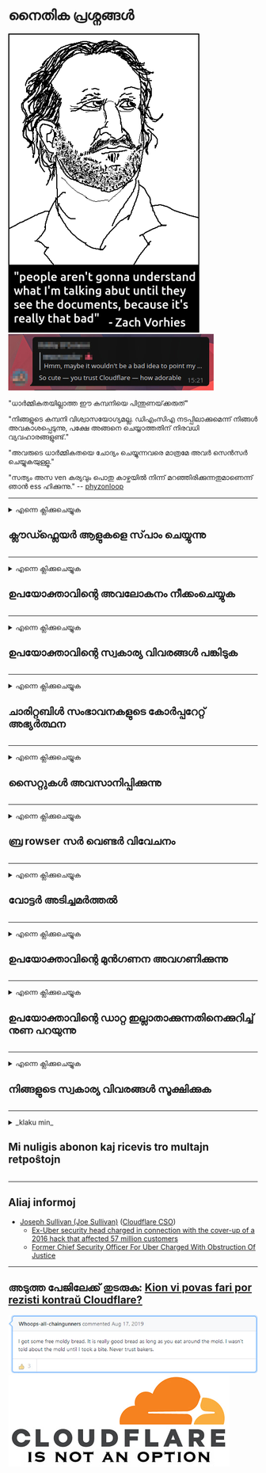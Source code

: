 # നൈതിക പ്രശ്നങ്ങൾ

![](../image/itsreallythatbad.jpg)
![](../image/telegram/c81238387627b4bfd3dcd60f56d41626.jpg)

"ധാർമ്മികതയില്ലാത്ത ഈ കമ്പനിയെ പിന്തുണയ്‌ക്കരുത്"

"നിങ്ങളുടെ കമ്പനി വിശ്വാസയോഗ്യമല്ല. ഡി‌എം‌സി‌എ നടപ്പിലാക്കുമെന്ന് നിങ്ങൾ അവകാശപ്പെടുന്നു, പക്ഷേ അങ്ങനെ ചെയ്യാത്തതിന് നിരവധി വ്യവഹാരങ്ങളുണ്ട്."

"അവരുടെ ധാർമ്മികതയെ ചോദ്യം ചെയ്യുന്നവരെ മാത്രമേ അവർ സെൻസർ ചെയ്യുകയുള്ളൂ."

"സത്യം അസ ven കര്യവും പൊതു കാഴ്ചയിൽ നിന്ന് മറഞ്ഞിരിക്കുന്നതുമാണെന്ന് ഞാൻ ess ഹിക്കുന്നു."  -- [phyzonloop](https://twitter.com/phyzonloop)


---


<details>
<summary>എന്നെ ക്ലിക്കുചെയ്യുക

## ക്ലൗഡ്ഫ്ലെയർ ആളുകളെ സ്‌പാം ചെയ്യുന്നു
</summary>


ക്ലൗഡ്ഫ്ലെയർ അല്ലാത്ത ഉപയോക്താക്കൾക്ക് സ്പാം ഇമെയിലുകൾ അയയ്ക്കുന്നു.

- തിരഞ്ഞെടുത്ത വരിക്കാർക്ക് ഇമെയിലുകൾ മാത്രം അയയ്‌ക്കുക
- ഉപയോക്താവ് "നിർത്തുക" എന്ന് പറയുമ്പോൾ, ഇമെയിൽ അയയ്ക്കുന്നത് നിർത്തുക

ഇത് വളരെ ലളിതമാണ്. എന്നാൽ ക്ലൗഡ്ഫ്ലെയർ അത് കാര്യമാക്കുന്നില്ല.
അവരുടെ സേവനം ഉപയോഗിക്കുന്നതിലൂടെ എല്ലാ സ്‌പാമർമാരെയും ആക്രമണകാരികളെയും തടയാൻ കഴിയുമെന്ന് ക്ലൗഡ്ഫ്ലെയർ പറഞ്ഞു.
ക്ലൗഡ്ഫ്ലെയർ സജീവമാക്കാതെ നമുക്ക് എങ്ങനെ ക്ലൗഡ്ഫ്ലെയർ നിർത്താനാകും?


| 🖼 | 🖼 |
| --- | --- |
| ![](../image/cfspam01.jpg) | ![](../image/cfspam03.jpg) |
| ![](../image/cfspam02.jpg) | ![](../image/cfspambrittany.jpg)<br>![](../image/cfspamtwtr.jpg) |

</details>

---

<details>
<summary>എന്നെ ക്ലിക്കുചെയ്യുക

## ഉപയോക്താവിന്റെ അവലോകനം നീക്കംചെയ്യുക
</summary>


ക്ലൗഡ്ഫ്ലെയർ സെൻസർ നെഗറ്റീവ് അവലോകനങ്ങൾ.
നിങ്ങൾ ട്വിറ്ററിൽ ആന്റി-ക്ല oud ഡ്ഫ്ലെയർ വാചകം പോസ്റ്റുചെയ്യുകയാണെങ്കിൽ, ക്ല oud ഡ്ഫ്ലെയർ ജീവനക്കാരനിൽ നിന്ന് "ഇല്ല, ഇത് അല്ല" എന്ന സന്ദേശം ഉപയോഗിച്ച് മറുപടി ലഭിക്കാൻ നിങ്ങൾക്ക് അവസരമുണ്ട്.
ഏതെങ്കിലും അവലോകന സൈറ്റിൽ നിങ്ങൾ ഒരു നെഗറ്റീവ് അവലോകനം പോസ്റ്റുചെയ്യുകയാണെങ്കിൽ, അവർ അത് സെൻസർ ചെയ്യാൻ ശ്രമിക്കും.


| 🖼 | 🖼 |
| --- | --- |
| ![](../image/cfcenrev_01.jpg)<br>![](../image/cfcenrev_02.jpg) | ![](../image/cfcenrev_03.jpg) |

</details>

---

<details>
<summary>എന്നെ ക്ലിക്കുചെയ്യുക

## ഉപയോക്താവിന്റെ സ്വകാര്യ വിവരങ്ങൾ പങ്കിടുക
</summary>


ക്ലൗഡ്ഫ്ലേറിന് ഒരു വലിയ ഉപദ്രവ പ്രശ്‌നമുണ്ട്.
ഹോസ്റ്റുചെയ്‌ത സൈറ്റുകളെക്കുറിച്ച് പരാതിപ്പെടുന്നവരുടെ സ്വകാര്യ വിവരങ്ങൾ ക്ലൗഡ്ഫ്ലെയർ പങ്കിടുന്നു.
നിങ്ങളുടെ യഥാർത്ഥ ഐഡി നൽകാൻ അവർ ചിലപ്പോൾ നിങ്ങളോട് ആവശ്യപ്പെടും.
ഉപദ്രവിക്കാനോ ആക്രമിക്കാനോ വഞ്ചിക്കാനോ കൊല്ലാനോ നിങ്ങൾ ആഗ്രഹിക്കുന്നില്ലെങ്കിൽ, നിങ്ങൾ ക്ലൗഡ്ഫ്ലേഡ് വെബ്‌സൈറ്റുകളിൽ നിന്ന് വിട്ടുനിൽക്കുന്നതാണ് നല്ലത്.


| 🖼 | 🖼 |
| --- | --- |
| ![](../image/cfdox_what.jpg) | ![](../image/cfdox_swat.jpg) |
| ![](../image/cfdox_kill.jpg) | ![](../image/cfdox_threat.jpg) |
| ![](../image/cfdox_dox.jpg) | ![](../image/cfdox_ex1.jpg)<br>![](../image/cfdox_ex2.jpg) |

</details>

---

<details>
<summary>എന്നെ ക്ലിക്കുചെയ്യുക

## ചാരിറ്റബിൾ സംഭാവനകളുടെ കോർപ്പറേറ്റ് അഭ്യർത്ഥന
</summary>


ക്ലൗഡ്ഫ്ലെയർ ജീവകാരുണ്യ പ്രവർത്തനങ്ങൾ ആവശ്യപ്പെടുന്നു.
ഒരു അമേരിക്കൻ കോർപ്പറേഷൻ നല്ല കാരണങ്ങളുള്ള ലാഭേച്ഛയില്ലാതെ പ്രവർത്തിക്കുന്ന സംഘടനകൾക്കൊപ്പം ചാരിറ്റി ആവശ്യപ്പെടുമെന്നത് ഭയാനകമാണ്.
ആളുകളെ തടയുന്നതിനോ മറ്റുള്ളവരുടെ സമയം പാഴാക്കുന്നതിനോ നിങ്ങൾ ആഗ്രഹിക്കുന്നുവെങ്കിൽ, ക്ലൗഡ്ഫ്ലെയർ ജീവനക്കാർക്കായി ചില പിസ്സകൾ ഓർഡർ ചെയ്യാൻ നിങ്ങൾ ആഗ്രഹിച്ചേക്കാം.


![](../image/cfdonate.jpg)

</details>

---

<details>
<summary>എന്നെ ക്ലിക്കുചെയ്യുക

## സൈറ്റുകൾ അവസാനിപ്പിക്കുന്നു
</summary>


നിങ്ങളുടെ സൈറ്റ് പെട്ടെന്ന് താഴുകയാണെങ്കിൽ നിങ്ങൾ എന്തു ചെയ്യും?
ക്ലൗഡ്ഫ്ലെയർ യാതൊരു മുന്നറിയിപ്പും കൂടാതെ നിശബ്ദമായി ഉപയോക്താവിന്റെ കോൺഫിഗറേഷൻ ഇല്ലാതാക്കുകയോ സേവനം നിർത്തുകയോ ചെയ്യുന്നുവെന്ന് റിപ്പോർട്ടുകൾ ഉണ്ട്.
മികച്ച ദാതാവിനെ കണ്ടെത്താൻ ഞങ്ങൾ നിർദ്ദേശിക്കുന്നു.

![](../image/cftmnt.jpg)

</details>

---

<details>
<summary>എന്നെ ക്ലിക്കുചെയ്യുക

## ബ്ര rowser സർ വെണ്ടർ വിവേചനം
</summary>


ടോർ ഓവർ ടോർ ബ്രൗസർ ഇതര ഉപയോക്താക്കൾക്ക് ശത്രുതാപരമായ ചികിത്സ നൽകുമ്പോൾ ഫയർഫോക്സ് ഉപയോഗിക്കുന്നവർക്ക് ക്ലൗഡ്ഫ്ലെയർ മുൻഗണന നൽകുന്നു.
സ free ജന്യമല്ലാത്ത ജാവാസ്ക്രിപ്റ്റ് നടപ്പിലാക്കാൻ ശരിയായി വിസമ്മതിക്കുന്ന ടോർ ഉപയോക്താക്കൾക്കും ശത്രുതാപരമായ ചികിത്സ ലഭിക്കുന്നു.
ഈ പ്രവേശന അസമത്വം ഒരു നെറ്റ്‌വർക്ക് നിഷ്പക്ഷത ദുരുപയോഗവും അധികാര ദുർവിനിയോഗവുമാണ്.

![](../image/browdifftbcx.gif)

- ഇടത്: ടോർ ബ്ര rowser സർ, വലത്: Chrome. ഒരേ ഐപി വിലാസം.

![](../image/browserdiff.jpg)

- ഇടത്: ടോർ ബ്ര rowser സർ ജാവാസ്ക്രിപ്റ്റ് അപ്രാപ്തമാക്കി, കുക്കി പ്രവർത്തനക്ഷമമാക്കി
- വലത്: Chrome ജാവാസ്ക്രിപ്റ്റ് പ്രവർത്തനക്ഷമമാക്കി, കുക്കി പ്രവർത്തനരഹിതമാക്കി

![](../image/cfsiryoublocked.jpg)

- ടോർ ഇല്ലാതെ ക്യൂട്ട് ബ്ര rowser സർ (മൈനർ ബ്ര browser സർ) (ക്ലിയർനെറ്റ് ഐപി)

| ***ബ്രൗസർ*** | ***ചികിത്സയിലേക്ക് പ്രവേശിക്കുക*** |
| --- | --- |
| Tor Browser (ജാവാസ്ക്രിപ്റ്റ് പ്രാപ്തമാക്കി) | ആക്‌സസ്സ് അനുവദനീയമാണ് |
| Firefox (ജാവാസ്ക്രിപ്റ്റ് പ്രാപ്തമാക്കി) | ആക്സസ് തരംതാഴ്ത്തി |
| Chromium (ജാവാസ്ക്രിപ്റ്റ് പ്രാപ്തമാക്കി) | ആക്സസ് തരംതാഴ്ത്തി |
| Chromium or Firefox (ജാവാസ്ക്രിപ്റ്റ് അപ്രാപ്തമാക്കി) | പ്രവേശനം ലഭിക്കുന്നില്ല |
| Chromium or Firefox (കുക്കി പ്രവർത്തനരഹിതമാക്കി) | പ്രവേശനം ലഭിക്കുന്നില്ല |
| QuteBrowser | പ്രവേശനം ലഭിക്കുന്നില്ല |
| lynx | പ്രവേശനം ലഭിക്കുന്നില്ല |
| w3m | പ്രവേശനം ലഭിക്കുന്നില്ല |
| wget | പ്രവേശനം ലഭിക്കുന്നില്ല |


എളുപ്പമുള്ള വെല്ലുവിളി പരിഹരിക്കാൻ എന്തുകൊണ്ട് ഓഡിയോ ബട്ടൺ ഉപയോഗിക്കരുത്?

അതെ, ഒരു ഓഡിയോ ബട്ടൺ ഉണ്ട്, പക്ഷേ ഇത് എല്ലായ്പ്പോഴും ടോറിൽ പ്രവർത്തിക്കില്ല.
നിങ്ങൾ ക്ലിക്കുചെയ്യുമ്പോൾ ഈ സന്ദേശം ലഭിക്കും:

```
പിന്നീട് വീണ്ടും ശ്രമിക്കുക
നിങ്ങളുടെ കമ്പ്യൂട്ടറോ നെറ്റ്‌വർക്കോ യാന്ത്രിക ചോദ്യങ്ങൾ അയച്ചേക്കാം.
ഞങ്ങളുടെ ഉപയോക്താക്കളെ പരിരക്ഷിക്കുന്നതിന്, ഞങ്ങൾക്ക് ഇപ്പോൾ നിങ്ങളുടെ അഭ്യർത്ഥന പ്രോസസ്സ് ചെയ്യാൻ കഴിയില്ല.
കൂടുതൽ വിവരങ്ങൾക്ക് ഞങ്ങളുടെ സഹായ പേജ് സന്ദർശിക്കുക
```

</details>

---

<details>
<summary>എന്നെ ക്ലിക്കുചെയ്യുക

## വോട്ടർ അടിച്ചമർത്തൽ
</summary>


യു‌എസ് സംസ്ഥാനങ്ങളിലെ വോട്ടർ‌മാർ‌ അവരുടെ വസതിയിലെ സ്റ്റേറ്റ് സെക്രട്ടറിയുടെ വെബ്‌സൈറ്റ് വഴി ആത്യന്തികമായി വോട്ടുചെയ്യാൻ രജിസ്റ്റർ ചെയ്യുന്നു.
റിപ്പബ്ലിക്കൻ നിയന്ത്രണത്തിലുള്ള സ്റ്റേറ്റ് സെക്രട്ടറി ഓഫീസുകൾ ക്ലൗഡ്ഫ്ലെയർ വഴി സംസ്ഥാന സെക്രട്ടറിയുടെ വെബ്സൈറ്റ് പ്രോക്സി ചെയ്തുകൊണ്ട് വോട്ടർമാരെ അടിച്ചമർത്തുന്നതിൽ ഏർപ്പെടുന്നു.
ടോർ ഉപയോക്താക്കളോട് ക്ലൗഡ്ഫ്ലേറിന്റെ ശത്രുതാപരമായ പെരുമാറ്റം, കേന്ദ്രീകൃത ആഗോള നിരീക്ഷണ കേന്ദ്രമെന്ന നിലയിൽ അതിന്റെ എംഐടിഎം സ്ഥാനം, മൊത്തത്തിൽ അതിന്റെ ദോഷകരമായ പങ്ക് എന്നിവ വരാൻ പോകുന്ന വോട്ടർമാരെ രജിസ്റ്റർ ചെയ്യാൻ വിമുഖത കാണിക്കുന്നു.
പ്രത്യേകിച്ചും ലിബറലുകൾ സ്വകാര്യത സ്വീകരിക്കുന്ന പ്രവണത.
വോട്ടർ രജിസ്ട്രേഷൻ ഫോമുകൾ ഒരു വോട്ടറുടെ രാഷ്ട്രീയ ചായ്‌വ്, വ്യക്തിഗത ശാരീരിക വിലാസം, സാമൂഹിക സുരക്ഷാ നമ്പർ, ജനനത്തീയതി എന്നിവയെക്കുറിച്ചുള്ള തന്ത്രപ്രധാനമായ വിവരങ്ങൾ ശേഖരിക്കുന്നു.
മിക്ക സംസ്ഥാനങ്ങളും ആ വിവരങ്ങളുടെ ഒരു ഉപസെറ്റ് പൊതുവായി ലഭ്യമാക്കുന്നു, പക്ഷേ ആരെങ്കിലും വോട്ടുചെയ്യാൻ രജിസ്റ്റർ ചെയ്യുമ്പോൾ ക്ലൗഡ്ഫ്ലെയർ ആ വിവരങ്ങളെല്ലാം കാണുന്നു.

പേപ്പർ രജിസ്ട്രേഷൻ ക്ലൗഡ്ഫ്ലേറിനെ മറികടക്കുന്നില്ല, കാരണം സ്റ്റേറ്റ് ഡാറ്റാ എൻട്രി സ്റ്റാഫ് തൊഴിലാളികളുടെ സെക്രട്ടറി ഡാറ്റ നൽകുന്നതിന് ക്ലൗഡ്ഫ്ലെയർ വെബ്സൈറ്റ് ഉപയോഗിക്കും.

| 🖼 | 🖼 |
| --- | --- |
| ![](../image/cfvotm_01.jpg) | ![](../image/cfvotm_02.jpg) |

- വോട്ട് ശേഖരിക്കുന്നതിനും നടപടിയെടുക്കുന്നതിനുമുള്ള ഒരു പ്രശസ്ത വെബ്‌സൈറ്റാണ് ചേഞ്ച്.ഓർഗ്.
“എല്ലായിടത്തുമുള്ള ആളുകൾ കാമ്പെയ്‌നുകൾ ആരംഭിക്കുന്നു, പിന്തുണക്കാരെ അണിനിരത്തുന്നു, പരിഹാരങ്ങൾ എടുക്കുന്നതിന് തീരുമാനമെടുക്കുന്നവരുമായി പ്രവർത്തിക്കുന്നു.”
നിർഭാഗ്യവശാൽ, ക്ലൗഡ്ഫ്ലേറിന്റെ ആക്രമണാത്മക ഫിൽട്ടർ കാരണം നിരവധി ആളുകൾക്ക് change.org കാണാൻ കഴിയില്ല.
നിവേദനത്തിൽ ഒപ്പിടുന്നതിൽ നിന്ന് അവരെ തടയുന്നു, അങ്ങനെ അവരെ ജനാധിപത്യ പ്രക്രിയയിൽ നിന്ന് ഒഴിവാക്കുന്നു.
ഓപ്പൺപെറ്റിഷൻ പോലുള്ള ക്ലൗഡ്ഫ്ലെയർ അല്ലാത്ത മറ്റ് പ്ലാറ്റ്ഫോം ഉപയോഗിക്കുന്നത് പ്രശ്‌നത്തിന് പരിഹാരമായി സഹായിക്കുന്നു.

| 🖼 | 🖼 |
| --- | --- |
| ![](../image/changeorgasn.jpg) | ![](../image/changeorgtor.jpg) |

- ക്ലൗഡ്ഫ്ലേറിന്റെ "അഥീനിയൻ പ്രോജക്റ്റ്" സംസ്ഥാന, പ്രാദേശിക തിരഞ്ഞെടുപ്പ് വെബ്‌സൈറ്റുകൾക്ക് സ enter ജന്യ എന്റർപ്രൈസ് ലെവൽ പരിരക്ഷ നൽകുന്നു.
"അവരുടെ ഘടകങ്ങൾക്ക് തിരഞ്ഞെടുപ്പ് വിവരങ്ങളും വോട്ടർ രജിസ്ട്രേഷനും ആക്സസ് ചെയ്യാൻ കഴിയും" എന്ന് അവർ പറഞ്ഞു, പക്ഷേ ഇത് ഒരു നുണയാണ്, കാരണം നിരവധി ആളുകൾക്ക് സൈറ്റ് ബ്ര rowse സ് ചെയ്യാൻ കഴിയില്ല.

</details>

---

<details>
<summary>എന്നെ ക്ലിക്കുചെയ്യുക

## ഉപയോക്താവിന്റെ മുൻഗണന അവഗണിക്കുന്നു
</summary>


നിങ്ങൾ എന്തെങ്കിലും ഒഴിവാക്കുകയാണെങ്കിൽ, അതിനെക്കുറിച്ച് നിങ്ങൾക്ക് ഇമെയിൽ ഒന്നും ലഭിക്കില്ലെന്ന് നിങ്ങൾ പ്രതീക്ഷിക്കുന്നു.
ക്ലൗഡ്ഫ്ലെയർ ഉപയോക്താവിന്റെ മുൻഗണന അവഗണിക്കുകയും ഉപഭോക്താവിന്റെ സമ്മതമില്ലാതെ മൂന്നാം കക്ഷി കോർപ്പറേഷനുകളുമായി ഡാറ്റ പങ്കിടുകയും ചെയ്യുന്നു.
നിങ്ങൾ അവരുടെ സ plan ജന്യ പ്ലാൻ ഉപയോഗിക്കുകയാണെങ്കിൽ, പ്രതിമാസ സബ്‌സ്‌ക്രിപ്‌ഷൻ വാങ്ങാൻ ആവശ്യപ്പെട്ട് അവർ ചിലപ്പോൾ നിങ്ങൾക്ക് ഇമെയിൽ അയയ്‌ക്കും.

![](../image/cfviopl_tp.jpg)

</details>

---

<details>
<summary>എന്നെ ക്ലിക്കുചെയ്യുക

## ഉപയോക്താവിന്റെ ഡാറ്റ ഇല്ലാതാക്കുന്നതിനെക്കുറിച്ച് നുണ പറയുന്നു
</summary>


ഈ മുൻ ക്ലൗഡ്ഫ്ലെയർ ഉപഭോക്താവിന്റെ ബ്ലോഗ് അനുസരിച്ച്, അക്കൗണ്ടുകൾ ഇല്ലാതാക്കുന്നതിനെക്കുറിച്ച് ക്ലൗഡ്ഫ്ലെയർ കള്ളം പറയുകയാണ്.
ഇക്കാലത്ത്, നിങ്ങൾ അക്കൗണ്ട് അടയ്ക്കുകയോ നീക്കം ചെയ്യുകയോ ചെയ്ത ശേഷം പല കമ്പനികളും നിങ്ങളുടെ ഡാറ്റ സൂക്ഷിക്കുന്നു.
മിക്ക നല്ല കമ്പനികളും അവരുടെ സ്വകാര്യതാ നയത്തിൽ ഇതിനെക്കുറിച്ച് പരാമർശിക്കുന്നു.
ക്ലൗഡ്ഫ്ലെയർ? ഇല്ല.

```
2019-08-05 അവർ എന്റെ അക്കൗണ്ട് നീക്കംചെയ്തുവെന്ന് സ്ഥിരീകരണം ക്ലൗഡ്ഫ്ലെയർ എനിക്ക് അയച്ചു.
2019-10-02 ക്ലൗഡ്ഫ്ലെയറിൽ നിന്ന് എനിക്ക് ഒരു ഇമെയിൽ ലഭിച്ചു "കാരണം ഞാൻ ഒരു ഉപഭോക്താവാണ്"
```

"നീക്കംചെയ്യുക" എന്ന വാക്കിനെക്കുറിച്ച് ക്ലൗഡ്ഫ്ലേറിന് അറിയില്ല.
ഇത് ശരിക്കും നീക്കംചെയ്തിട്ടുണ്ടെങ്കിൽ, എന്തുകൊണ്ടാണ് ഈ മുൻ ഉപഭോക്താവിന് ഒരു ഇമെയിൽ ലഭിച്ചത്?
ക്ലൗഡ്ഫ്ലേറിന്റെ സ്വകാര്യതാ നയത്തെക്കുറിച്ച് ഇതിനെക്കുറിച്ച് പരാമർശിക്കുന്നില്ലെന്നും അദ്ദേഹം പരാമർശിച്ചു.

```
അവരുടെ പുതിയ സ്വകാര്യതാ നയം ഒരു വർഷത്തേക്ക് ഡാറ്റ നിലനിർത്തുന്നതിനെക്കുറിച്ച് പരാമർശിക്കുന്നില്ല.
```

![](../image/cfviopl_notdel.jpg)

ക്ലൗഡ്ഫ്ലേറിന്റെ സ്വകാര്യതാ നയം ഒരു LIE ആണെങ്കിൽ നിങ്ങൾക്ക് എങ്ങനെ വിശ്വസിക്കാൻ കഴിയും?

</details>

---

<details>
<summary>എന്നെ ക്ലിക്കുചെയ്യുക

## നിങ്ങളുടെ സ്വകാര്യ വിവരങ്ങൾ സൂക്ഷിക്കുക
</summary>


ക്ലൗഡ്ഫ്ലെയർ അക്കൗണ്ട് ഇല്ലാതാക്കുന്നത് കഠിനമായ നിലയാണ്.

```
"അക്ക" ണ്ട് "വിഭാഗം ഉപയോഗിച്ച് ഒരു പിന്തുണ ടിക്കറ്റ് സമർപ്പിക്കുക,
സന്ദേശ ബോഡിയിൽ അക്കൗണ്ട് ഇല്ലാതാക്കാൻ അഭ്യർത്ഥിക്കുക.
ഇല്ലാതാക്കാൻ അഭ്യർത്ഥിക്കുന്നതിന് മുമ്പ് നിങ്ങളുടെ അക്ക to ണ്ടിലേക്ക് ഡൊമെയ്‌നുകളോ ക്രെഡിറ്റ് കാർഡുകളോ അറ്റാച്ചുചെയ്തിട്ടില്ല.
```

നിങ്ങൾക്ക് ഈ സ്ഥിരീകരണ ഇമെയിൽ ലഭിക്കും.

![](../image/cf_deleteandkeep.jpg)

"നിങ്ങളുടെ ഇല്ലാതാക്കൽ അഭ്യർത്ഥന ഞങ്ങൾ പ്രോസസ്സ് ചെയ്യാൻ ആരംഭിച്ചു" എന്നാൽ "നിങ്ങളുടെ സ്വകാര്യ വിവരങ്ങൾ ഞങ്ങൾ സൂക്ഷിക്കുന്നത് തുടരും".

നിങ്ങൾക്ക് ഇത് "വിശ്വസിക്കാൻ" കഴിയുമോ?

</details>

---

<details>
<summary>_klaku min_

## Mi nuligis abonon kaj ricevis tro multajn retpoŝtojn
</summary>


La uzanto nuligis sian 'Cloudflare stream' abonon kaj li ricevas retpoŝtajn memorigilojn ĉiutage por rememorigi lin pri nuligita abono.
Ne estas malaprobita butono. Kiel vi ĉesas ĉi tiun frenezon?

![](../image/barrageemailcancelsubscription.jpg)

Cloudflare diris al ĉi tiu uzanto kontakti subtenteamo kaj peti ĉiujn viajn enhavojn forigi.

- [t](https://web.archive.org/web/20210412165334/https://twitter.com/JohnHaldson/status/1381651569247088650)

</details>

---

## Aliaj informoj

- [Joseph Sullivan (Joe Sullivan)](../cloudflare_inc/cloudflare_members.md) ([Cloudflare CSO](https://twitter.com/eastdakota/status/1296522269313785862))
  - [Ex-Uber security head charged in connection with the cover-up of a 2016 hack that affected 57 million customers](https://www.businessinsider.com/uber-data-hack-security-head-joe-sullivan-charged-cover-up-2020-8)
  - [Former Chief Security Officer For Uber Charged With Obstruction Of Justice](https://www.justice.gov/usao-ndca/pr/former-chief-security-officer-uber-charged-obstruction-justice)


---

## അടുത്ത പേജിലേക്ക് തുടരുക:   [Kion vi povas fari por rezisti kontraŭ Cloudflare?](ml.action.md)

![](../image/freemoldybread.jpg)
![](../image/cfisnotanoption.jpg)
